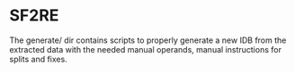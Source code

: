 SF2RE
=====

The generate/ dir contains scripts to properly generate a new IDB from the extracted data with the needed manual operands, manual instructions for splits and fixes.

